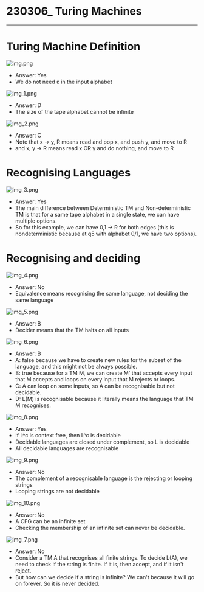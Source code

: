# 230306_ Turing Machines

---

# Turing Machine Definition
![img.png](../images/a1.png)

- Answer: Yes
- We do not need ε in the input alphabet

![img_1.png](../images/a2.png)

- Answer: D
- The size of the tape alphabet cannot be infinite

![img_2.png](../images/a3.png)

- Answer: C
- Note that x -> y, R means read and pop x, and push y, and move to R
- and x, y -> R means read x OR y and do nothing, and move to R

# Recognising Languages
![img_3.png](../images/a4.png)

- Answer: Yes
- The main difference between Deterministic TM and Non-deterministic TM is that for a same tape alphabet in a single state, we can have multiple options.
- So for this example, we can have 0,1 -> R for both edges (this is nondeterministic because at q5 with alphabet 0/1, we have two options).

# Recognising and deciding
![img_4.png](../images/a5.png)

- Answer: No
- Equivalence means recognising the same language, not deciding the same language

![img_5.png](../images/a6.png)

- Answer: B
- Decider means that the TM halts on all inputs

![img_6.png](../images/a7.png)

- Answer: B
- A: false because we have to create new rules for the subset of the language, and this might not be always possible.
- B: true because for a TM M, we can create M' that accepts every input that M accepts and loops on every input that M rejects or loops.
- C: A can loop on some inputs, so A can be recognisable but not decidable.
- D: L(M) is recognisable because it literally means the language that TM M recognises.

![img_8.png](../images/a9.png)

- Answer: Yes
- If L^c is context free, then L^c is decidable
- Decidable languages are closed under complement, so L is decidable
- All decidable languages are recognisable

![img_9.png](../images/a10.png)

- Answer: No
- The complement of a recognisable language is the rejecting or looping strings
- Looping strings are not decidable

![img_10.png](../images/a11.png)

- Answer: No
- A CFG can be an infinite set
- Checking the membership of an infinite set can never be decidable.

![img_7.png](../images/a8.png)

- Answer: No
- Consider a TM A that recognises all finite strings. To decide L(A), we need to check if the string is finite. If it is, then accept, and if it isn't reject.
- But how can we decide if a string is infinite? We can't because it will go on forever. So it is never decided.

